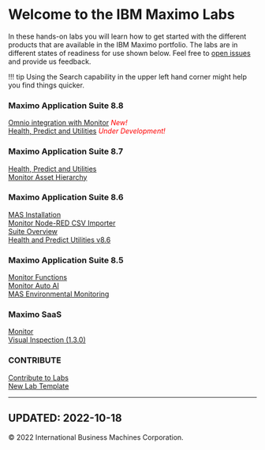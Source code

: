 # Welcome to the IBM Maximo Labs

In these hands-on labs you will learn how to get started with the different products that are available in the IBM Maximo 
portfolio.  The labs are in different states of readiness for use shown below. Feel free to [open issues](https://github.com/IBM/monitor-hands-on-lab/issues/new) and provide us feedback.

!!! tip
    Using the Search capability in the upper left hand corner might help you find things quicker.
 
### Maximo Application Suite 8.8

  [Omnio integration with Monitor](/omnio_8.8/) <span style="color:red">*New!*</span>  
  [Health, Predict and Utilities](/apm_8.8/) <span style="color:red">*Under Development!*</span>  

### Maximo Application Suite 8.7

  [Health, Predict and Utilities](/apm_8.7/)  
  [Monitor Asset Hierarchy](/mas_monitor_hierarchy/)
  
### Maximo Application Suite 8.6

  [MAS Installation](/ocp_8.6/)  
  [Monitor Node-RED CSV Importer](/monitor_nodered_csv_importer_1.0/)  
  [Suite Overview](/mas_8.6/)  
  [Health and Predict Utilities v8.6](/hpu_8.6/)

### Maximo Application Suite 8.5

  [Monitor Functions](/monitor_8.5/)  
  [Monitor Auto AI](/monitor_autoai_8.5/)  
  [MAS Environmental Monitoring](/sustain_mas/)

### Maximo SaaS

  [Monitor](/monitor_saas/)<br/>
  [Visual Inspection (1.3.0)](/mvi_saas/)  
 
### CONTRIBUTE

  [Contribute to Labs](/contribute/)  
  [New Lab Template](/template_1.0/)  

---
**UPDATED: 2022-10-18**
---

© 2022 International Business Machines Corporation.
